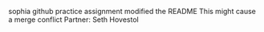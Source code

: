 sophia github practice assignment
modified the README
This might cause a merge conflict
Partner: Seth Hovestol

